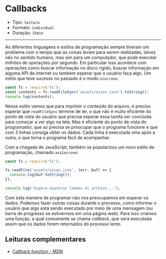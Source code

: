 # Callbacks

* Tipo: `leitura`
* Formato: `individual`
* Duração: `15min`

***

As diferentes linguagens e estilos de programação sempre tiveram um problema com
o tempo que as coisas levam para serem realizadas, talvez não no sentido humano,
mas sim para um computador, que pode executar milhões de operações por segundo.
Em particular isso acontece com operações como buscar informação no disco
rígido, buscar informação em alguma API da internet ou também esperar que o
usuário faça algo. Um estilo que teve sucesso no passado é o modo `síncrono`:

```js
const fs = require('fs');
const contents = fs.readFileSync('assets/ajson.json').toString();
console.log(contents);
```

Nesse estilo vemos que para imprimir o conteúdo do arquivo, é preciso esperar
que `readFileSync` termine de ler, o que não é muito eficiente do ponto de vista
do usuário que precisa esperar essa tarefa ser concluída para começar a ver algo
na tela. Mas é eficiente do ponto de vista do programador, que só precisa se
preocupar que o programa funcione e que com 3 linhas consiga obter os dados.
Cada linha é executada uma após a outra, o que torna o programa fácil de
acompanhar.

Com a chegada de JavaScript, também se popularizou um novo estilo de
programação, chamado `assíncrono`:

```js
const fs = require('fs');

fs.readFile('assets/ajson.json', (err, buf) => {
  console.log(buf.toString());
});

console.log('Espera mientras leemos el archivo...');
```

Com esta maneira de programar não nos preocupamos em esperar os dados. Podemos
fazer outras coisas durante o processo, como informar o usuário que algo está
sendo executado por meio de uma mensagem (ou barra de progresso se estivermos em
uma página web). Para isso criamos uma função, a qual comumente se chama
*callback*, que será executada assim que os dados forem retornados do processo
lento.

## Leituras complementares

* [Callback function -
  MDN](https://developer.mozilla.org/pt-BR/docs/Glossario/Callback_function)
